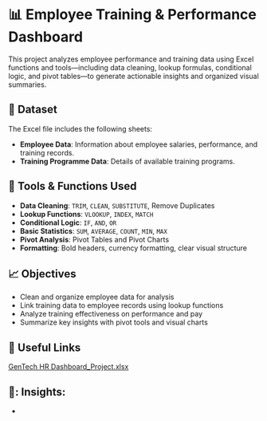 # :bar_chart: Employee Training & Performance Dashboard
This project analyzes employee performance and training data using Excel functions and tools—including data cleaning, lookup formulas, conditional logic, and pivot tables—to generate actionable insights and organized visual summaries.
## :file_folder: Dataset
The Excel file includes the following sheets:
- **Employee Data**: Information about employee salaries, performance, and training records.
- **Training Programme Data**: Details of available training programs.
## :hammer: Tools & Functions Used
- **Data Cleaning**: `TRIM`, `CLEAN`, `SUBSTITUTE`, Remove Duplicates
- **Lookup Functions**: `VLOOKUP`, `INDEX`, `MATCH`
- **Conditional Logic**: `IF`, `AND`, `OR`
- **Basic Statistics**: `SUM`, `AVERAGE`, `COUNT`, `MIN`, `MAX`
- **Pivot Analysis**: Pivot Tables and Pivot Charts
- **Formatting**: Bold headers, currency formatting, clear visual structure
## :chart_with_upwards_trend: Objectives
- Clean and organize employee data for analysis
- Link training data to employee records using lookup functions
- Analyze training effectiveness on performance and pay
- Summarize key insights with pivot tools and visual charts
## :link: Useful Links
[GenTech HR Dashboard_Project.xlsx](https://github.com/user-attachments/files/20319637/LI_SHAN_Excel_Assessment_Project.xlsx)
## 📖: Insights:
- 

